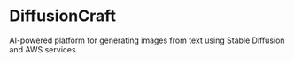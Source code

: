# DiffusionCraft
AI-powered platform for generating images from text using Stable Diffusion and AWS services.
